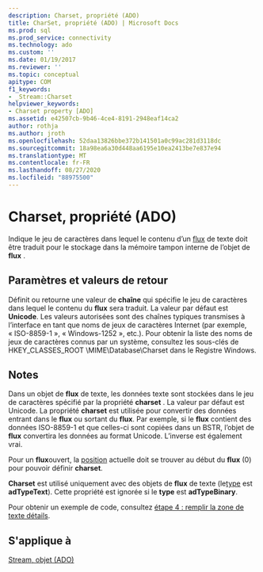 ```yaml
---
description: Charset, propriété (ADO)
title: CharSet, propriété (ADO) | Microsoft Docs
ms.prod: sql
ms.prod_service: connectivity
ms.technology: ado
ms.custom: ''
ms.date: 01/19/2017
ms.reviewer: ''
ms.topic: conceptual
apitype: COM
f1_keywords:
- _Stream::Charset
helpviewer_keywords:
- Charset property [ADO]
ms.assetid: e42507cb-9b46-4ce4-8191-2948eaf14ca2
author: rothja
ms.author: jroth
ms.openlocfilehash: 52daa13826bbe372b141501a0c99ac281d3118dc
ms.sourcegitcommit: 18a98ea6a30d448aa6195e10ea2413be7e837e94
ms.translationtype: MT
ms.contentlocale: fr-FR
ms.lasthandoff: 08/27/2020
ms.locfileid: "88975500"
---
```

# <a name="charset-property-ado"></a>Charset, propriété (ADO)
Indique le jeu de caractères dans lequel le contenu d’un [flux](./stream-object-ado.md) de texte doit être traduit pour le stockage dans la mémoire tampon interne de l’objet de **flux** .  
  
## <a name="settings-and-return-values"></a>Paramètres et valeurs de retour  
 Définit ou retourne une valeur de **chaîne** qui spécifie le jeu de caractères dans lequel le contenu du **flux** sera traduit. La valeur par défaut est **Unicode**. Les valeurs autorisées sont des chaînes typiques transmises à l’interface en tant que noms de jeux de caractères Internet (par exemple, « ISO-8859-1 », « Windows-1252 », etc.). Pour obtenir la liste des noms de jeux de caractères connus par un système, consultez les sous-clés de HKEY_CLASSES_ROOT \MIME\Database\Charset dans le Registre Windows.  
  
## <a name="remarks"></a>Notes  
 Dans un objet de **flux** de texte, les données texte sont stockées dans le jeu de caractères spécifié par la propriété **charset** . La valeur par défaut est Unicode. La propriété **charset** est utilisée pour convertir des données entrant dans le **flux** ou sortant du **flux**. Par exemple, si le **flux** contient des données ISO-8859-1 et que celles-ci sont copiées dans un BSTR, l’objet de **flux** convertira les données au format Unicode. L’inverse est également vrai.  
  
 Pour un **flux**ouvert, la [position](./position-property-ado.md) actuelle doit se trouver au début du **flux** (0) pour pouvoir définir **charset**.  
  
 **Charset** est utilisé uniquement avec des objets de **flux** de texte (le[type](./type-property-ado-stream.md) est **adTypeText**). Cette propriété est ignorée si le **type** est **adTypeBinary**.  
  
 Pour obtenir un exemple de code, consultez [étape 4 : remplir la zone de texte détails](../../guide/data/step-4-populate-the-details-text-box.md).  
  
## <a name="applies-to"></a>S'applique à  
 [Stream, objet (ADO)](./stream-object-ado.md)
